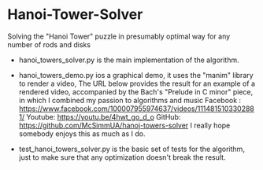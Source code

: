 # Hanoi-Tower-Solver
Solving the "Hanoi Tower" puzzle in presumably optimal way for any number of rods and disks

- hanoi_towers_solver.py is the main implementation of the algorithm.

- hanoi_towers_demo.py ios a graphical demo, it uses the "manim" library to render a video, 
The URL below provides the result for an example of a rendered video, accompanied by the Bach's "Prelude in C minor" piece,
in which I combined my passion to algorithms and music
Facebook : https://www.facebook.com/100007955974637/videos/1114815103302881/ 
Youtube: https://youtu.be/4hwt_go_d_o
GitHub: https://github.com/McSimmUA/hanoj-towers-solver
I really hope somebody enjoys this as much as I do.

- test_hanoi_towers_solver.py is the basic set of tests for the algorithm, just to make sure that any optimization doesn't break the result. 